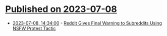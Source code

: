 # [Published on 2023-07-08](index.md)

* [2023-07-08, 14:34:00](https://tech.slashdot.org/story/23/07/08/0141259/reddit-gives-final-warning-to-subreddits-using-nsfw-protest-tactic?utm_source=rss1.0mainlinkanon&utm_medium=feed) - [Reddit Gives Final Warning to Subreddits Using NSFW Protest Tactic](https://tech.slashdot.org/story/23/07/08/0141259/reddit-gives-final-warning-to-subreddits-using-nsfw-protest-tactic?utm_source=rss1.0mainlinkanon&utm_medium=feed)
